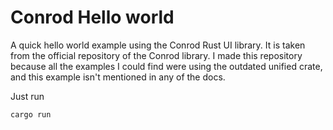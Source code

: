 # Conrod Hello world

A quick hello world example using the Conrod Rust UI library. It is taken from
the official repository of the Conrod library. I made this repository because
all the examples I could find were using the outdated unified crate, and this
example isn't mentioned in any of the docs.

Just run
```
cargo run
```
